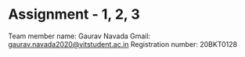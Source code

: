 # Assignment - 1, 2, 3

Team member name:    Gaurav Navada
Gmail:               gaurav.navada2020@vitstudent.ac.in
Registration number: 20BKT0128
